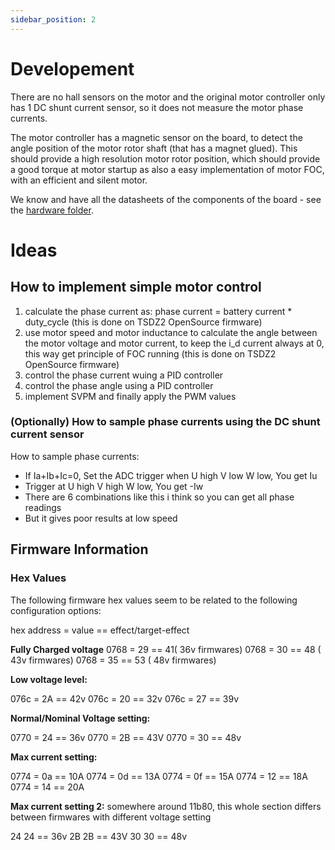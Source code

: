 ```yaml
---
sidebar_position: 2
---
```

# Developement
There are no hall sensors on the motor and the original motor controller only has 1 DC shunt current sensor, so it does not measure the motor phase currents.

The motor controller has a magnetic sensor on the board, to detect the angle position of the motor rotor shaft (that has a magnet glued). This should provide a high resolution motor rotor position, which should provide a good torque at motor startup as also a easy implementation of motor FOC, with an efficient and silent motor.

We know and have all the datasheets of the components of the board - see the [hardware folder](Hardware/).

# Ideas

## How to implement simple motor control

1. calculate the phase current as: phase current = battery current * duty_cycle (this is done on TSDZ2 OpenSource firmware)
2. use motor speed and motor inductance to calculate the angle between the motor voltage and motor current, to keep the i_d current always at 0, this way get principle of FOC running (this is done on TSDZ2 OpenSource firmware)
3. control the phase current wuing a PID controller
4. control the phase angle using a PID controller
5. implement SVPM and finally apply the PWM values

### (Optionally) How to sample phase currents using the DC shunt current sensor

How to sample phase currents:
* If Ia+Ib+Ic=0, Set the ADC trigger when U high V low W low, You get Iu
* Trigger at U high V high W low, You get -Iw
* There are 6 combinations like this i think so you can get all phase readings
* But it gives poor results at low speed

## Firmware Information

### Hex Values

The following firmware hex values seem to be related to the following configuration options:

hex address = value == effect/target-effect

**Fully Charged voltage**
0768 = 29 == 41( 36v firmwares)
0768 = 30 == 48 ( 43v firmwares)
0768 = 35 == 53 ( 48v firmwares)


**Low voltage level:**

076c = 2A  == 42v
076c = 20 == 32v
076c = 27 == 39v

**Normal/Nominal Voltage setting:**

0770 = 24 == 36v
0770 = 2B == 43V
0770 = 30 == 48v


**Max current setting:**

0774 = 0a == 10A
0774 = 0d == 13A
0774 = 0f == 15A
0774 = 12 == 18A
0774 = 14 == 20A

**Max current setting 2:**
somewhere around 11b80, this whole section differs between firmwares with different voltage setting

24 24 == 36v
2B 2B == 43V
30 30 == 48v
